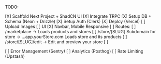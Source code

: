 TODO: 

[X] Scaffold Next Project + ShadCN UI
[X] Integrate TRPC
[X] Setup DB + Schema (Neon + Drizzle)
[X] Setup Auth (Clerk)
[X] Deploy (Vercel)
[ ] Upload Images
[ ] UI
    [X] Navbar, Mobile Responsive 
[ ] Routes: 
    [ ] /marketplace -> Loads products and stores
    [ ] /store/[SLUG] Subdomain for store -> ...app.yourStore.com Loads store and its products
    [ ] /store/[SLUG]/edit -> Edit and preview your store
    [ ]

[ ] Error Management (Sentry)
[ ] Analytics (Posthog)
[ ] Rate Limiting (Upstash)